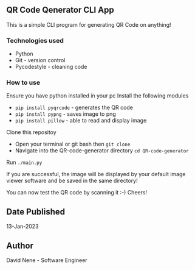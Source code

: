## QR Code Qenerator CLI App
This is a simple CLI program for generating QR Code on anything!

### Technologies used
- Python
- Git - version control
- Pycodestyle - cleaning code

### How to use
Ensure you have python installed in your pc
Install the following modules
- `pip install pyqrcode` - generates the QR code
- `pip install pypng` - saves image to png
- `pip install pillow` - able to read and display image

Clone this repositoy
* Open your terminal or git bash then `git clone `
* Navigate into the QR-code-generator directory `cd QR-code-generator`

Run `./main.py`

If you are successful, the image will be displayed by your default image viewer software and be saved in the same directory!

You can now test the QR code by scanning it :-) Cheers!

## Date Published
13-Jan-2023

## Author
David Nene - Software Engineer
